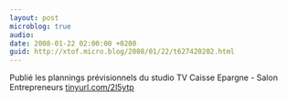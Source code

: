 ```yaml
---
layout: post
microblog: true
audio: 
date: 2008-01-22 02:00:00 +0200
guid: http://xtof.micro.blog/2008/01/22/t627420202.html
---
```

Publié les plannings prévisionnels du studio TV Caisse Epargne - Salon Entrepreneurs [tinyurl.com/2l5ytp](http://tinyurl.com/2l5ytp)
